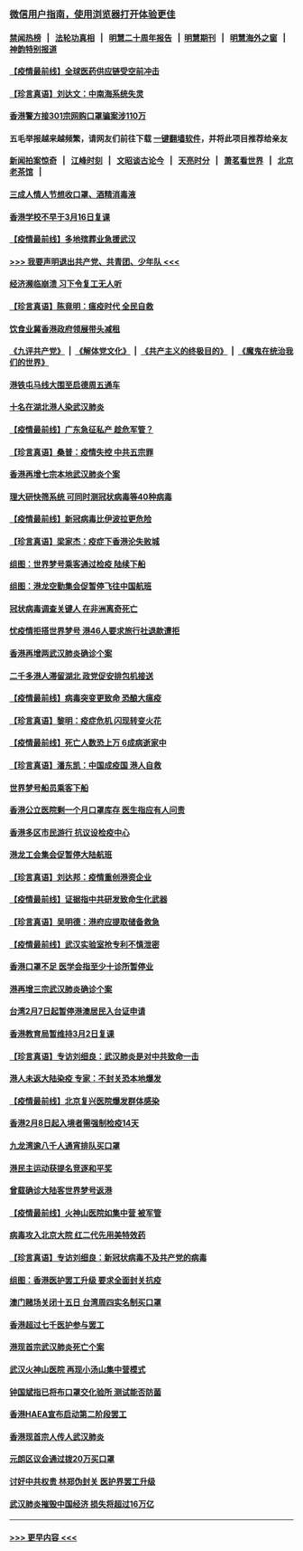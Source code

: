 ### [微信用户指南，使用浏览器打开体验更佳](https://github.com/gfw-breaker/banned-news1/blob/master/indexes/wechat-guide.md?t=0)
#### [禁闻热榜](热点新闻.md?t=0)  &nbsp;&nbsp;|&nbsp;&nbsp; [法轮功真相](https://github.com/gfw-breaker/truth/blob/master/README.md?t=0) &nbsp;&nbsp;|&nbsp;&nbsp; [明慧二十周年报告](https://github.com/gfw-breaker/mh-reports/blob/master/README.md?t=0) &nbsp;&nbsp;|&nbsp;&nbsp;[明慧期刊](https://github.com/gfw-breaker/mh-qikan) &nbsp;&nbsp;|&nbsp;&nbsp; [明慧海外之窗](https://github.com/gfw-breaker/mh-news/blob/master/README.md?t=0) &nbsp;&nbsp;|&nbsp;&nbsp; [神韵特别报道](https://github.com/gfw-breaker/mh-news/blob/master/shenyun.md?t=0)
#### [【疫情最前线】全球医药供应链受空前冲击](../pages/nsc415/n11869614.md?t=02161556) 
#### [【珍言真语】刘达文：中南海系统失灵](../pages/nsc415/n11869465.md?t=02161556) 
#### [香港警方接301宗网购口罩骗案涉110万](../pages/nsc415/n11867572.md?t=02161556) 
#### 五毛举报越来越频繁，请网友们前往下载 [一键翻墙软件](https://github.com/gfw-breaker/ssr-accounts)，并将此项目推荐给亲友
#### [新闻拍案惊奇](https://github.com/gfw-breaker/banned-news1/blob/master/pages/link4.md) &nbsp;&nbsp;|&nbsp;&nbsp; [江峰时刻](https://github.com/gfw-breaker/banned-news1/blob/master/pages/link4.md) &nbsp;&nbsp;|&nbsp;&nbsp; [文昭谈古论今](https://github.com/gfw-breaker/banned-news1/blob/master/pages/link4.md) &nbsp;&nbsp;|&nbsp;&nbsp; [天亮时分](https://github.com/gfw-breaker/banned-news1/blob/master/pages/link4.md) &nbsp;&nbsp;|&nbsp;&nbsp; [萧茗看世界](https://github.com/gfw-breaker/banned-news1/blob/master/pages/link4.md) &nbsp;&nbsp;|&nbsp;&nbsp; [北京老茶馆](https://github.com/gfw-breaker/banned-news1/blob/master/pages/link4.md) &nbsp;&nbsp;|&nbsp;&nbsp; 
#### [三成人情人节想收口罩、酒精消毒液](../pages/nsc415/n11867523.md?t=02161556) 
#### [香港学校不早于3月16日复课](../pages/nsc415/n11867498.md?t=02161556) 
#### [【疫情最前线】多地殡葬业急援武汉](../pages/nsc415/n11866914.md?t=02161556) 
#### [>>> 我要声明退出共产党、共青团、少年队 <<<](https://github.com/begood0513/goodnews/blob/master/quit/letter.md) 
#### [经济濒临崩溃 习下令复工无人听](../pages/nsc415/n11867269.md?t=02161556) 
#### [【珍言真语】陈竟明：瘟疫时代 全民自救](../pages/nsc415/n11866765.md?t=02161556) 
#### [饮食业冀香港政府领展带头减租](../pages/nsc415/n11864876.md?t=02161556) 
#### [《九评共产党》](https://github.com/begood0513/9ping.md/blob/master/README.md) &nbsp;|&nbsp; [《解体党文化》](../../../../jtdwh.md/blob/master/README.md)  &nbsp;|&nbsp; [《共产主义的终极目的》](../../../../gczydzjmd.md/blob/master/README.md) &nbsp;|&nbsp; [《魔鬼在统治我们的世界》](../../../../mgztzwmdsj.md/blob/master/README.md) 
#### [港铁屯马线大围至启德周五通车](../pages/nsc415/n11864842.md?t=02161556) 
#### [十名在湖北港人染武汉肺炎](../pages/nsc415/n11864807.md?t=02161556) 
#### [【疫情最前线】广东急征私产 趁危军管？](../pages/nsc415/n11864205.md?t=02161556) 
#### [【珍言真语】桑普：疫情失控 中共五宗罪](../pages/nsc415/n11864157.md?t=02161556) 
#### [香港再增七宗本地武汉肺炎个案](../pages/nsc415/n11862405.md?t=02161556) 
#### [理大研快筛系统 可同时测冠状病毒等40种病毒](../pages/nsc415/n11862376.md?t=02161556) 
#### [【疫情最前线】新冠病毒比伊波拉更危险](../pages/nsc415/n11862199.md?t=02161556) 
#### [【珍言真语】梁家杰：疫症下香港沦失败城](../pages/nsc415/n11861588.md?t=02161556) 
#### [组图：世界梦号乘客通过检疫 陆续下船](../pages/nsc415/n11858302.md?t=02161556) 
#### [组图：港龙空勤集会促暂停飞往中国航班](../pages/nsc415/n11858190.md?t=02161556) 
#### [冠状病毒调查关键人 在非洲离奇死亡](../pages/nsc415/n11859798.md?t=02161556) 
#### [忧疫情拒搭世界梦号 港46人要求旅行社退款遭拒](../pages/nsc415/n11859849.md?t=02161556) 
#### [香港再增两武汉肺炎确诊个案](../pages/nsc415/n11859833.md?t=02161556) 
#### [二千多港人滞留湖北 政党促安排包机接送](../pages/nsc415/n11859831.md?t=02161556) 
#### [【疫情最前线】病毒突变更致命 恐酿大瘟疫](../pages/nsc415/n11859604.md?t=02161556) 
#### [【珍言真语】黎明：疫症危机 闪现转变火花](../pages/nsc415/n11859199.md?t=02161556) 
#### [【疫情最前线】死亡人数恐上万 6成病逝家中](../pages/nsc415/n11856687.md?t=02161556) 
#### [【珍言真语】潘东凯：中国成疫国 港人自救](../pages/nsc415/n11856962.md?t=02161556) 
#### [世界梦号船员乘客下船](../pages/nsc415/n11856883.md?t=02161556) 
#### [香港公立医院剩一个月口罩库存 医生指应有人问责](../pages/nsc415/n11856875.md?t=02161556) 
#### [香港多区市民游行 抗议设检疫中心](../pages/nsc415/n11856866.md?t=02161556) 
#### [港龙工会集会促暂停大陆航班](../pages/nsc415/n11856840.md?t=02161556) 
#### [【珍言真语】刘达邦：疫情重创港资企业](../pages/nsc415/n11854274.md?t=02161556) 
#### [【疫情最前线】证据指中共研发致命生化武器](../pages/nsc415/n11853087.md?t=02161556) 
#### [【珍言真语】吴明德：港府应提取储备救急](../pages/nsc415/n11852734.md?t=02161556) 
#### [【疫情最前线】武汉实验室抢专利不慎泄密](../pages/nsc415/n11850310.md?t=02161556) 
#### [香港口罩不足 医学会指至少十诊所暂停业](../pages/nsc415/n11850301.md?t=02161556) 
#### [港再增三宗武汉肺炎确诊个案](../pages/nsc415/n11850328.md?t=02161556) 
#### [台湾2月7日起暂停港澳居民入台证申请](../pages/nsc415/n11850304.md?t=02161556) 
#### [香港教育局暂维持3月2日复课](../pages/nsc415/n11850260.md?t=02161556) 
#### [【珍言真语】专访刘细良：武汉肺炎是对中共致命一击](../pages/nsc415/n11849934.md?t=02161556) 
#### [港人未返大陆染疫 专家：不封关恐本地爆发](../pages/nsc415/n11848021.md?t=02161556) 
#### [【疫情最前线】北京复兴医院爆发群体感染](../pages/nsc415/n11847626.md?t=02161556) 
#### [香港2月8日起入境者需强制检疫14天](../pages/nsc415/n11847658.md?t=02161556) 
#### [九龙湾逾八千人通宵排队买口罩](../pages/nsc415/n11847647.md?t=02161556) 
#### [港民主运动获提名竞逐和平奖](../pages/nsc415/n11847633.md?t=02161556) 
#### [曾载确诊大陆客世界梦号返港](../pages/nsc415/n11847608.md?t=02161556) 
#### [【疫情最前线】火神山医院如集中营 被军管](../pages/nsc415/n11847524.md?t=02161556) 
#### [病毒攻入北京大院 红二代先用美特效药](../pages/nsc415/n11847427.md?t=02161556) 
#### [【珍言真语】专访刘细良：新冠状病毒不及共产党的病毒](../pages/nsc415/n11847164.md?t=02161556) 
#### [组图：香港医护罢工升级 要求全面封关抗疫](../pages/nsc415/n11844107.md?t=02161556) 
#### [澳门赌场关闭十五日 台湾周四实名制买口罩](../pages/nsc415/n11845083.md?t=02161556) 
#### [香港超过七千医护参与罢工](../pages/nsc415/n11845051.md?t=02161556) 
#### [港现首宗武汉肺炎死亡个案](../pages/nsc415/n11844998.md?t=02161556) 
#### [武汉火神山医院 再现小汤山集中营模式](../pages/nsc415/n11844763.md?t=02161556) 
#### [钟国斌指已将布口罩交化验所 测试能否防菌](../pages/nsc415/n11842783.md?t=02161556) 
#### [香港HAEA宣布启动第二阶段罢工](../pages/nsc415/n11842723.md?t=02161556) 
#### [香港现首宗人传人武汉肺炎](../pages/nsc415/n11842766.md?t=02161556) 
#### [元朗区议会通过拨20万买口罩](../pages/nsc415/n11842754.md?t=02161556) 
#### [讨好中共权贵 林郑伪封关 医护界罢工升级](../pages/nsc415/n11842359.md?t=02161556) 
#### [武汉肺炎摧毁中国经济 损失将超过16万亿](../pages/nsc415/n11839723.md?t=02161556) 

----
#### [ >>> 更早内容 <<< ](../indexes/nsc415-earlier.md)

